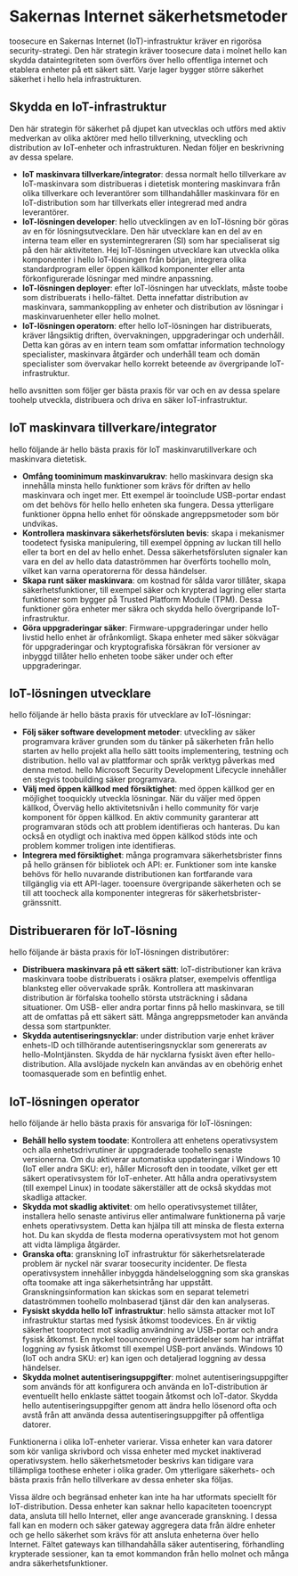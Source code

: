 # <a name="internet-of-things-security-best-practices"></a>Sakernas Internet säkerhetsmetoder
toosecure en Sakernas Internet (IoT)-infrastruktur kräver en rigorösa security-strategi. Den här strategin kräver toosecure data i molnet hello kan skydda dataintegriteten som överförs över hello offentliga internet och etablera enheter på ett säkert sätt. Varje lager bygger större säkerhet säkerhet i hello hela infrastrukturen.

## <a name="secure-an-iot-infrastructure"></a>Skydda en IoT-infrastruktur
Den här strategin för säkerhet på djupet kan utvecklas och utförs med aktiv medverkan av olika aktörer med hello tillverkning, utveckling och distribution av IoT-enheter och infrastrukturen. Nedan följer en beskrivning av dessa spelare.  

* **IoT maskinvara tillverkare/integrator**: dessa normalt hello tillverkare av IoT-maskinvara som distribueras i dietetisk montering maskinvara från olika tillverkare och leverantörer som tillhandahåller maskinvara för en IoT-distribution som har tillverkats eller integrerad med andra leverantörer.
* **IoT-lösningen developer**: hello utvecklingen av en IoT-lösning bör göras av en för lösningsutvecklare. Den här utvecklare kan en del av en interna team eller en systemintegreraren (SI) som har specialiserat sig på den här aktiviteten. Hej IoT-lösningen utvecklare kan utveckla olika komponenter i hello IoT-lösningen från början, integrera olika standardprogram eller öppen källkod komponenter eller anta förkonfigurerade lösningar med mindre anpassning.
* **IoT-lösningen deployer**: efter IoT-lösningen har utvecklats, måste toobe som distribuerats i hello-fältet. Detta innefattar distribution av maskinvara, sammankoppling av enheter och distribution av lösningar i maskinvaruenheter eller hello molnet.
* **IoT-lösningen operatorn**: efter hello IoT-lösningen har distribuerats, kräver långsiktig driften, övervakningen, uppgraderingar och underhåll. Detta kan göras av en intern team som omfattar information technology specialister, maskinvara åtgärder och underhåll team och domän specialister som övervakar hello korrekt beteende av övergripande IoT-infrastruktur.

hello avsnitten som följer ger bästa praxis för var och en av dessa spelare toohelp utveckla, distribuera och driva en säker IoT-infrastruktur.

## <a name="iot-hardware-manufacturerintegrator"></a>IoT maskinvara tillverkare/integrator
hello följande är hello bästa praxis för IoT maskinvarutillverkare och maskinvara dietetisk.

* **Omfång toominimum maskinvarukrav**: hello maskinvara design ska innehålla minsta hello funktioner som krävs för driften av hello maskinvara och inget mer. Ett exempel är tooinclude USB-portar endast om det behövs för hello hello enheten ska fungera. Dessa ytterligare funktioner öppna hello enhet för oönskade angreppsmetoder som bör undvikas.
* **Kontrollera maskinvara säkerhetsförsluten bevis**: skapa i mekanismer toodetect fysiska manipulering, till exempel öppning av luckan till hello eller ta bort en del av hello enhet. Dessa säkerhetsförsluten signaler kan vara en del av hello data dataströmmen har överförts toohello moln, vilket kan varna operatorerna för dessa händelser.
* **Skapa runt säker maskinvara**: om kostnad för sålda varor tillåter, skapa säkerhetsfunktioner, till exempel säker och krypterad lagring eller starta funktioner som bygger på Trusted Platform Module (TPM). Dessa funktioner göra enheter mer säkra och skydda hello övergripande IoT-infrastruktur.
* **Göra uppgraderingar säker**: Firmware-uppgraderingar under hello livstid hello enhet är ofrånkomligt. Skapa enheter med säker sökvägar för uppgraderingar och kryptografiska försäkran för versioner av inbyggd tillåter hello enheten toobe säker under och efter uppgraderingar.

## <a name="iot-solution-developer"></a>IoT-lösningen utvecklare
hello följande är hello bästa praxis för utvecklare av IoT-lösningar:

* **Följ säker software development metoder**: utveckling av säker programvara kräver grunden som du tänker på säkerheten från hello starten av hello projekt alla hello sätt tooits implementering, testning och distribution. hello val av plattformar och språk verktyg påverkas med denna metod. hello Microsoft Security Development Lifecycle innehåller en stegvis toobuilding säker programvara.
* **Välj med öppen källkod med försiktighet**: med öppen källkod ger en möjlighet tooquickly utveckla lösningar. När du väljer med öppen källkod, Överväg hello aktivitetsnivån i hello community för varje komponent för öppen källkod. En aktiv community garanterar att programvaran stöds och att problem identifieras och hanteras. Du kan också en otydligt och inaktiva med öppen källkod stöds inte och problem kommer troligen inte identifieras.
* **Integrera med försiktighet**: många programvara säkerhetsbrister finns på hello gränsen för bibliotek och API: er. Funktioner som inte kanske behövs för hello nuvarande distributionen kan fortfarande vara tillgänglig via ett API-lager. tooensure övergripande säkerheten och se till att toocheck alla komponenter integreras för säkerhetsbrister-gränssnitt.      

## <a name="iot-solution-deployer"></a>Distribueraren för IoT-lösning
hello följande är bästa praxis för IoT-lösningen distributörer:

* **Distribuera maskinvara på ett säkert sätt**: IoT-distributioner kan kräva maskinvara toobe distribuerats i osäkra platser, exempelvis offentliga blanksteg eller oövervakade språk. Kontrollera att maskinvaran distribution är förfalska toohello största utsträckning i sådana situationer. Om USB- eller andra portar finns på hello maskinvara, se till att de omfattas på ett säkert sätt. Många angreppsmetoder kan använda dessa som startpunkter.
* **Skydda autentiseringsnycklar**: under distribution varje enhet kräver enhets-ID och tillhörande autentiseringsnycklar som genererats av hello-Molntjänsten. Skydda de här nycklarna fysiskt även efter hello-distribution. Alla avslöjade nyckeln kan användas av en obehörig enhet toomasquerade som en befintlig enhet.

## <a name="iot-solution-operator"></a>IoT-lösningen operator
hello följande är hello bästa praxis för ansvariga för IoT-lösningen:

* **Behåll hello system toodate**: Kontrollera att enhetens operativsystem och alla enhetsdrivrutiner är uppgraderade toohello senaste versionerna. Om du aktiverar automatiska uppdateringar i Windows 10 (IoT eller andra SKU: er), håller Microsoft den in toodate, vilket ger ett säkert operativsystem för IoT-enheter. Att hålla andra operativsystem (till exempel Linux) in toodate säkerställer att de också skyddas mot skadliga attacker.
* **Skydda mot skadlig aktivitet**: om hello operativsystemet tillåter, installera hello senaste antivirus eller antimalware funktionerna på varje enhets operativsystem. Detta kan hjälpa till att minska de flesta externa hot. Du kan skydda de flesta moderna operativsystem mot hot genom att vidta lämpliga åtgärder.
* **Granska ofta**: granskning IoT infrastruktur för säkerhetsrelaterade problem är nyckel när svarar toosecurity incidenter. De flesta operativsystem innehåller inbyggda händelseloggning som ska granskas ofta toomake att inga säkerhetsintrång har uppstått. Granskningsinformation kan skickas som en separat telemetri dataströmmen toohello molnbaserad tjänst där den kan analyseras.
* **Fysiskt skydda hello IoT infrastruktur**: hello sämsta attacker mot IoT infrastruktur startas med fysisk åtkomst toodevices. En är viktig säkerhet tooprotect mot skadlig användning av USB-portar och andra fysisk åtkomst. En nyckel toouncovering överträdelser som har inträffat loggning av fysisk åtkomst till exempel USB-port används. Windows 10 (IoT och andra SKU: er) kan igen och detaljerad loggning av dessa händelser.
* **Skydda molnet autentiseringsuppgifter**: molnet autentiseringsuppgifter som används för att konfigurera och använda en IoT-distribution är eventuellt hello enklaste sättet toogain åtkomst och IoT-dator. Skydda hello autentiseringsuppgifter genom att ändra hello lösenord ofta och avstå från att använda dessa autentiseringsuppgifter på offentliga datorer.

Funktionerna i olika IoT-enheter varierar. Vissa enheter kan vara datorer som kör vanliga skrivbord och vissa enheter med mycket inaktiverad operativsystem. hello säkerhetsmetoder beskrivs kan tidigare vara tillämpliga toothese enheter i olika grader. Om ytterligare säkerhets- och bästa praxis från hello tillverkare av dessa enheter ska följas.

Vissa äldre och begränsad enheter kan inte ha har utformats speciellt för IoT-distribution. Dessa enheter kan saknar hello kapaciteten tooencrypt data, ansluta till hello Internet, eller ange avancerade granskning. I dessa fall kan en modern och säker gateway aggregera data från äldre enheter och ge hello säkerhet som krävs för att ansluta enheterna över hello Internet. Fältet gateways kan tillhandahålla säker autentisering, förhandling krypterade sessioner, kan ta emot kommandon från hello molnet och många andra säkerhetsfunktioner.

